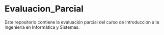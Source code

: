 # Evaluacion_Parcial
 Este repositorio contiene la evaluación parcial del curso de Introducción a la Ingeniería en Informática y Sistemas. 
